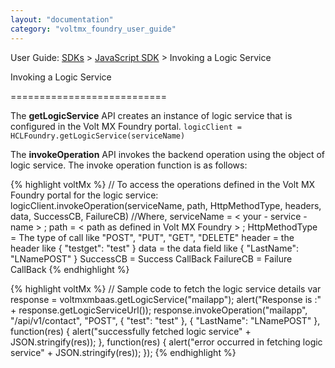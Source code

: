 ```yaml
---
layout: "documentation"
category: "voltmx_foundry_user_guide"
---
```

                             

User Guide: [SDKs](../Foundry_SDKs.html) > [JavaScript SDK](Installing_JS_SDK.html) > Invoking a Logic Service

Invoking a Logic Service  

===========================

The **getLogicService** API creates an instance of logic service that is configured in the Volt MX Foundry portal. `logicClient = HCLFoundry.getLogicService(serviceName)`

The **invokeOperation** API invokes the backend operation using the object of logic service. The invoke operation function is as follows:

{% highlight voltMx %} // To access the operations defined in the Volt MX Foundry portal for the logic service:
logicClient.invokeOperation(serviceName, path, HttpMethodType, headers, data, SuccessCB, FailureCB)
//Where,
serviceName = < your - service - name > ;
path = < path as defined in Volt MX Foundry > ;
HttpMethodType = The type of call like "POST", "PUT", "GET", "DELETE"
header = the header like {
    "testget": "test"
}
data = the data field like {
    "LastName": "LNamePOST"
}
SuccessCB = Success CallBack
FailureCB = Failure CallBack
{% endhighlight %}

{% highlight voltMx %} // Sample code to fetch the logic service details
var response = voltmxmbaas.getLogicService("mailapp");
alert("Response is :" + response.getLogicServiceUrl());
response.invokeOperation("mailapp", "/api/v1/contact", "POST", {
    "test": "test"
}, {
    "LastName": "LNamePOST"
}, function(res) {
    alert("successfully fetched logic service" + JSON.stringify(res));
}, function(res) {
    alert("error occurred in fetching logic service" + JSON.stringify(res));
});
{% endhighlight %}
